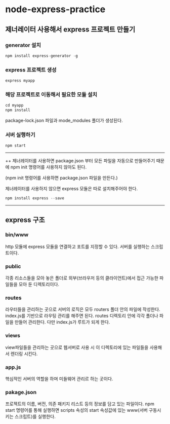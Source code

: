 # node-express-practice

## 제너레이터 사용해서 express 프로젝트 만들기

### generator 설치
```java
npm install express-generator -g
```

### express 프로젝트 생성
```java
express myapp
```

### 해당 프로젝트로 이동해서 필요한 모듈 설치
```java
cd myapp
npm install
```
package-lock.json 파일과 mode_modules 폴더가 생성된다.

### 서버 실행하기
```java
npm start
```


---


++ 제너레이터를 사용하면 package.json 부터 모든 파일을 자동으로 만들어주기 때문에 npm init 명령어를 사용하지 않아도 된다.

(npm init 명령어를 사용하면 package.json 파일을 만든다.)

제너레이터를 사용하지 않으면 express 모듈은 따로 설치해주어야 한다.
```java
npm install express --save
```

---
## express 구조
### bin/www
http 모듈에 express 모듈을 연결하고 포트를 지정할 수 있다. 
서버를 실행하는 스크립트이다.

### public
각종 리소스들을 모아 놓은 폴더로 외부(브라우저 등의 클라이언트)에서 접근 가능한 파일들을 모아 둔 디렉토리이다.

### routes
라우터들을 관리하는 곳으로 서버의 로직은 모두 routers 폴더 안의 파일에 작성한다.
index.js를 기반으로 라우팅 관리를 해주면 된다. routes 디렉토리 안에 각각 폴더나 파일을 만들어 관리한다. 다만 index.js가 루트가 되게 한다.

### views
view파일들을 관리하는 곳으로 웹서버로 사용 시 이 디렉토리에 있는 파일들을 사용해서 렌더링 시킨다.

### app.js
핵심적인 서버의 역할을 하며 미들웨어 관리르 하는 곳이다.

### pakage.json
프로젝트의 이름, 버전, 의존 패키지 리스트 등의 정보를 담고 있는 파일이다.
npm start 명령어를 통해 실행하면 scripts 속성의 start 속성값에 있는 www(서버 구동시키는 스크립트)를 실행한다.